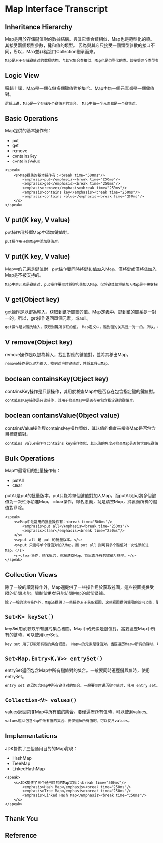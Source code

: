 # Map Interface Transcript

## Inheritance Hierarchy

Map是用於存儲鍵值對的數據結構。與其它集合類相似，Map也是範型化的類。其接受兩個類型參數，鍵和值的類型。
因為與其它只接受一個類型參數的接口不同，所以，Map並非從接口Collection繼承而來。

```txt
Map是用于存储键值对的数据结构。与其它集合类相似，Map也是范型化的类。其接受两个类型参数，键和值的类型。因为与其它只接受一个类型参数的接口不同，所以，Map并非从接口Collection继承而来。
```

## Logic View

邏輯上講，Map是一個存儲多個鍵值對的集合。Map中每一個元素都是一個鍵值對。

```txt
逻辑上讲，Map是一个存储多个键值对的集合。 Map中每一个元素都是一个键值对。
```

## Basic Operations

Map提供的基本操作有：

* put
* get
* remove
* containsKey
* containsValue

```ssml
<speak>
    <s>Map提供的基本操作有：<break time="500ms"/>
        <emphasis>put</emphasis><break time="250ms"/>
        <emphasis>get</emphasis><break time="250ms"/>
        <emphasis>remove</emphasis><break time="250ms"/>
        <emphasis>contains key</emphasis><break time="250ms"/>
        <emphasis>contains value</emphasis><break time="250ms"/>
    </s>
</speak>
```

## V put(K key, V value)

put操作用於嚮Map中添加鍵值對。

```txt
put操作用于向Map中添加键值对。
```

## V put(K key, V value)

Map中的元素是鍵值對，put操作要同時將鍵和值加入Map。僅將鍵或僅將值加入Map是不被支持的。

```txt
Map中的元素是键值对，put操作要同时将键和值加入Map。仅将键或仅将值加入Map是不被支持的。
```

## V get(Object key)

get操作是以鍵為輸入，获取到鍵所關聯的值。Map定義中，鍵到值的關系是一對一的。所以，get操作返回單個元素，或null。

```txt
get操作是以键为输入，获取到键所关联的值。 Map定义中，键到值的关系是一对一的。所以，get操作返回单个元素，或null。
```

## V remove(Object key)

remove操作是以鍵為輸入，找到對應的鍵值對，並將其移出Map。

```txt
remove操作是以键为输入，找到对应的键值对，并将其移出Map。
```

## boolean containsKey(Object key)

containsKey操作是只讀操作，其用於檢查Map中是否存在包含指定鍵的鍵值對。

```txt
containsKey操作是只读操作，其用于检查Map中是否存在包含指定键的键值对。
```

## boolean containsValue(Object value)

containsValue操作與containsKey操作類似，其以值的角度來檢查Map是否包含目標鍵值對。

```txt
contains value操作与contains key操作类似，其以值的角度来检查Map是否包含目标键值对。
```

## Bulk Operations

Map中最常用的批量操作有：

* putAll
* clear

putAll是put的批量版本。put只能將單個鍵值對加入Map，而putAll則可將多個鍵值對一次性添加進Map。
clear操作，頋名思義，就是清空Map，將裏面所有的鍵值對移除。

```ssml
<speak>
    <s>Map中最常用的批量操作有：<break time="500ms"/>
        <emphasis>put all</emphasis><break time="250ms"/>
        <emphasis>clear</emphasis><break time="250ms"/>
    </s>
    <s>put all 是 put 的批量版本。</s>
    <s>put 只能将单个键值对加入Map，而 put all 则可将多个键值对一次性添加进Map。</s>
    <s>clear操作，顾名思义，就是清空Map，将里面所有的键值对移除。</s>
</speak>
```

## Collection Views

除了一般的讀寫操作外，Map還提供了一些操作用於获取視圖，這些視圖提供受限的訪問功能，限制使用者只能訪問Map的部份數據。

```txt
除了一般的读写操作外，Map还提供了一些操作用于获取视图，这些视图提供受限的访问功能，限制使用者只能访问Map的部份数据。
```

## `Set<K> keySet()`

keySet用於获取所有鍵的集合視圖。Map中的元素是鍵值對。當要遍歷Map中所有的鍵時，可以使用keySet。

```txt
key set 用于获取所有键的集合视图。 Map中的元素是键值对。当要遍历Map中所有的键时，可以使用key set。
```

## `Set<Map.Entry<K,V>> entrySet()`

entrySet返回包含Map中所有鍵值對的集合。一般要同時遍歷鍵與值時，使用entrySet。

```txt
entry set 返回包含Map中所有键值对的集合。一般要同时遍历键与值时，使用 entry set。
```

## `Collection<V> values()`

values返回包含Map中所有值的集合。要僅遍歷所有值時，可以使用values。

```txt
values返回包含Map中所有值的集合。要仅遍历所有值时，可以使用values。
```

## Implementations

JDK提供了三個通用目的的Map實現：

* HashMap
* TreeMap
* LinkedHashMap

```ssml
<speak>
    <s>JDK提供了三个通用目的的Map实现：<break time="500ms"/>
        <emphasis>Hash Map</emphasis><break time="250ms"/>
        <emphasis>Tree Map</emphasis><break time="250ms"/>
        <emphasis>Linked Hash Map</emphasis><break time="250ms"/>
    </s>
</speak>
```

## Thank You

## Reference